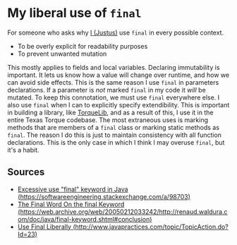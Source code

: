 # My liberal use of `final`

For someone who asks why [I (Justus)](https://justusl.com) use `final` in every possible context.

* To be overly explicit for readability  purposes
* To prevent unwanted mutation

This mostly applies to fields and local variables. Declaring immutability is important.
It lets us know how a value will change over runtime, and how we can avoid side effects.
This is the same reason I use `final` in parameters declarations. If a parameter is *not*
marked `final` in my code it *will* be mutated. To keep this connotation, we must use `final`
everywhere else. I also use `final` when I can to explicitly specify extendibility. This is
important in building a library, like [TorqueLib](https://github.com/TexasTorque/TorqueLib),
and as a result of this, I use it in the entire Texas Torque codebase. The most extraneous
uses is marking methods that are members of a `final` class or marking static methods as `final`.
The reason I do this is just to maintain consistency with all function declarations. This
is the only case in which I think I may overuse `final`, but it's a habit.

## Sources

* [Excessive use "final" keyword in Java (https://softwareengineering.stackexchange.com/a/98703)](https://softwareengineering.stackexchange.com/a/98703)
* [The Final Word On the final Keyword (https://web.archive.org/web/20050212033242/http://renaud.waldura.com/doc/java/final-keyword.shtml#conclusion)](https://web.archive.org/web/20050212033242/http://renaud.waldura.com/doc/java/final-keyword.shtml#conclusion)
* [Use Final Liberally (http://www.javapractices.com/topic/TopicAction.do?Id=23)](http://www.javapractices.com/topic/TopicAction.do?Id=23)

